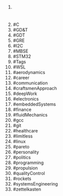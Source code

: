 1. #
1. #C
1. #GD&T
1. #GDT
1. #GRE
1. #I2C
1. #MBSE
1. #STM32
1. #Tags
1. #WSL
1. #aerodynamics
1. #career
1. #communication
1. #craftsmenApproach
1. #deepWork
1. #electronics
1. #embeddedSystems
1. #finance
1. #fluidMechanics
1. #gcc
1. #git
1. #healthcare
1. #limitless
1. #linux
1. #pareto
1. #personality
1. #politics
1. #programming
1. #propulsion
1. #qualityControl
1. #rockets
1. #systemsEngineering
1. #zettelkasten
